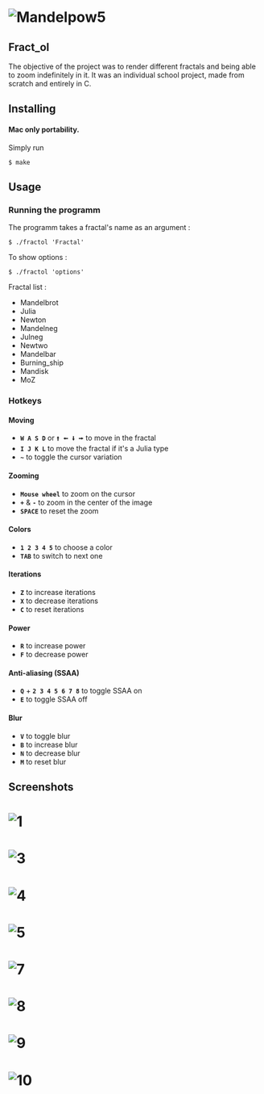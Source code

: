 # ![Mandelpow5](screenshots/Mandelbrot_power_5.png)
## Fract_ol
The objective of the project was to render different fractals and being able to zoom indefinitely in it. It was an individual school project, made from scratch and entirely in C.

## Installing
#### Mac only portability.<br>
Simply run
```
$ make
```

## Usage
### Running the programm
The programm takes a fractal's name as an argument :
```
$ ./fractol 'Fractal'
```
To show options :
```
$ ./fractol 'options'
```
Fractal list :
- Mandelbrot
- Julia
- Newton
- Mandelneg
- Julneg
- Newtwo
- Mandelbar
- Burning_ship
- Mandisk
- MoZ

### Hotkeys
#### Moving
- **` W A S D `** or ` 🠙 🠘 🠛 🠚 ` to move in the fractal
- **` I J K L `** to move the fractal if it's a Julia type
- **` ~ `** to toggle the cursor variation
#### Zooming
- **` Mouse wheel `** to zoom on the cursor
- **` + `** & **` - `** to zoom in the center of the image
- **` SPACE `** to reset the zoom
#### Colors
- **` 1 2 3 4 5 `** to choose a color
- **` TAB `** to switch to next one
#### Iterations
- **` Z `** to increase iterations
- **` X `** to decrease iterations
- **` C `** to reset iterations
#### Power
- **` R `** to increase power
- **` F `** to decrease power
#### Anti-aliasing (SSAA)
- **` Q `** + **` 2 3 4 5 6 7 8 `** to toggle SSAA on
- **` E `** to toggle SSAA off
#### Blur
- **` V `** to toggle blur
- **` B `** to increase blur
- **` N `** to decrease blur
- **` M `** to reset blur

## Screenshots
# ![1](screenshots/Julneg_power_6.png)
# ![3](screenshots/Mandelbrot_power_5_2.png)
# ![4](screenshots/Mandelneg_power_5.png)
# ![5](screenshots/Mandelneg_power_6.png)
# ![7](screenshots/Moz.png)
# ![8](screenshots/Moz_2.png)
# ![9](screenshots/Moz_3.png)
# ![10](screenshots/Newton.png)
